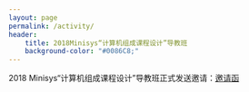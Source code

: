 ```yaml
---
layout: page
permalink: /activity/
header:
    title: 2018Minisys“计算机组成课程设计”导教班
    background-color: "#0086C8;"
---
```

2018 Minisys“计算机组成课程设计”导教班正式发送邀请：[邀请函]()
